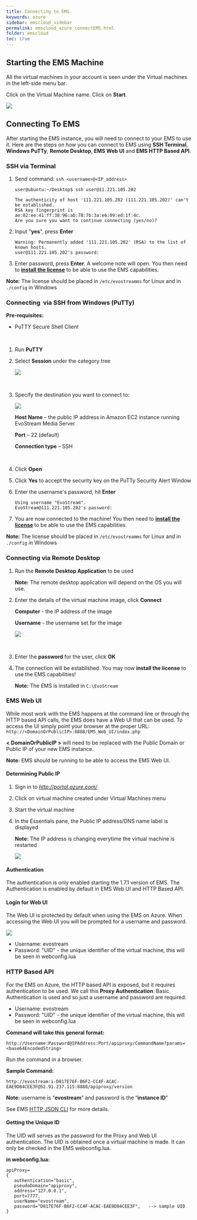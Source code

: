 ```yaml
---
title: Connecting to EMS
keywords: azure
sidebar: emscloud_sidebar
permalink: emscloud_azure_connectEMS.html
folder: emscloud
toc: true
---
```




## Starting the EMS Machine

All the virtual machines in your account is seen under the Virtual machines in the left-side menu bar. 

Click on the Virtual Machine name. Click on **Start**.

![](images/emscloud/startVM.JPG)



## Connecting To EMS

After starting the EMS instance, you will need to connect to your EMS to use it. Here are the steps on how you can connect to EMS using **SSH Terminal**, **Windows PuTTy**, **Remote Desktop**, **EMS Web UI** and **EMS HTTP Based API**.



### SSH via Terminal

1. Send command: `ssh <username>@<IP_address>`

   ```
   user@ubuntu:~/Desktop$ ssh user@11.221.105.202

   The authenticity of host '111.221.105.202 (111.221.105.202)' can't be established.
   RSA key fingerprint is ae:02:ee:41:ff:38:96:ab:78:7b:3a:e6:09:ed:1f:4c.
   Are you sure you want to continue connecting (yes/no)? 
   ```

2. Input "**yes**", press **Enter**

   ```
   Warning: Permanently added '111.221.105.202' (RSA) to the list of known hosts.
   user@111.221.105.202's password:
   ```

3. Enter password, press **Enter**. A welcome note will open. You then need to **<u>install the license</u>** to be able to use the EMS capabilities.


**Note:** The license should be placed in `/etc/evostreamms` for Linux and in `./config` in Windows



### Connecting  via SSH from Windows (PuTTy)

**Pre-requisites:**

- PuTTY Secure Shell Client

  ​


1. Run **PuTTY**

2. Select **Session** under the category tree

   ![](images/emscloud/image16.png)

   ​

3. Specify the destination you want to connect to:

   ![](images/emscloud/putty.JPG)

   **Host Name** – the public IP address in Amazon EC2 instance running EvoStream Media Server

   **Port** – 22 (default)

   **Connection type** – SSH

   ​

4. Click **Open**

5. Click  **Yes** to accept the security key on the PuTTy Security Alert Window

6. Enter the username's password, hit **Enter**

   ```
   Using username "EvoStream".
   EvoStream@111.221.105.202's password: 
   ```

7. You are now connected to the machine! You then need to **<u>install the license</u>** to be able to use the EMS capabilities.


**Note:** The license should be placed in `/etc/evostreamms` for Linux and in `./config` in Windows





### Connecting via Remote Desktop

1. Run the **Remote Desktop Application** to be used

   **Note:** The remote desktop application will depend on the OS you will use.

2. Enter the details of the virtual machine image, click **Connect**

   **Computer** -  the IP address of the image

   **Username** -  the username set for the image

   ![](images/emscloud/remotedesktop.jpg)

   ​

3. Enter the **password** for the user, click **OK**

4. The connection will be established. You may now **install the license** to use the EMS capabilities!

   **Note:** The EMS is installed in ``C:\EvoStream``




### EMS Web UI

While most work with the EMS happens at the command line or through the HTTP based API calls, the EMS does have a Web UI that can be used. To access the UI simply point your browser at the proper URL: `http://<DomainOrPublicIP>:8888/EMS_Web_UI/index.php`

**< DomainOrPublicIP >** will need to be replaced with the Public Domain or Public IP of your new  EMS instance.

**Note:** EMS should be running to be able to access the EMS Web UI.



#### Determining Public IP

1. Sign in to *http://portal.azure.com/*

2. Click on virtual machine created under Virtual Machines menu

3. Start the virtual machine

4. In the Essentials pane, the Public IP address/DNS name label is displayed

   **Note:** The IP address is changing everytime the virtual machine is restarted

   ![](images/emscloud/IPinAzure.jpg)


#### Authentication

The authentication is only enabled starting the 1.7.1 version of EMS. The Authentication is enabled by default in EMS Web UI and HTTP Based API.



#### Login for Web UI

The Web UI is protected by default when using the EMS on Azure.  When accessing the Web UI you will be prompted for a username and password.

![](images/emscloud/authentication.JPG)

- Username: evostream
- Password: "UID" - the unique identifier of the virtual machine, this will be seen in webconfig.lua




### HTTP Based API

For the EMS on Azure, the HTTP based API is exposed, but it requires authentication to be used.  We call this **Proxy Authentication**. Basic Authentication is used and so just a username and password are required:

- Username: evostream
- Password: "UID" - the unique identifier of the virtual machine, this will be seen in webconfig.lua

**Command will take this general format:**

```
http://Username:Password@IPAddress:Port/apiproxy/CommandName?params=<base64EncodedString>
```

Run the command in a browser. 

**Sample Command:** 

```
http://evostream:i-D817E76F-B6F2-CC4F-ACAC-EAE9D84CEE3F@52.91.237.115:8888/apiproxy/version
```

**Note:** username is “**evostream**” and password is the “**instance ID**”

See EMS [HTTP JSON CLI](userguide_telnet.html#http-json-cli) for more details.



#### Getting the Unique ID

The UID will serves as the password for the Proxy and Web UI authentication. The UID is obtained once a virtual machine is made. It can only be checked in the EMS webconfig.lua.

**in webconfig.lua:**

```
apiProxy=
{
   authentication="basic",
   pseudoDomain="apiproxy",
   address="127.0.0.1",
   port=7777,
   userName="evostream",
   password="D817E76F-B6F2-CC4F-ACAC-EAE9D84CEE3F",   --> sample UID
}
```